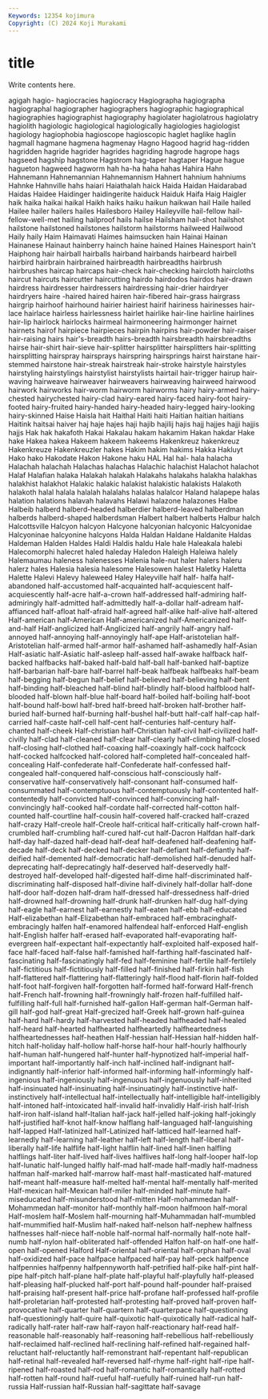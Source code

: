 ```yaml
---
Keywords: 12354 kojimura
Copyright: (C) 2024 Koji Murakami
---
```


# title

Write contents here.



agigah
hagio- hagiocracies hagiocracy Hagiographa hagiographa hagiographal hagiographer hagiographers hagiographic hagiographical
hagiographies hagiographist hagiography hagiolater hagiolatrous hagiolatry hagiolith hagiologic hagiological hagiologically
hagiologies hagiologist hagiology hagiophobia hagioscope hagioscopic haglet haglike haglin hagmall
hagmane hagmena hagmenay Hagno Hagood hagrid hag-ridden hagridden hagride hagrider
hagrides hagriding hagrode hagrope hags hagseed hagship hagstone Hagstrom hag-taper
hagtaper Hague hague hagueton hagweed hagworm hah ha-ha haha hahas
Hahira Hahn Hahnemann Hahnemannian Hahnemannism Hahnert hahnium hahniums Hahnke Hahnville
hahs haiari Haiathalah haick Haida Haidan Haidarabad Haidas Haidee Haidinger
haidingerite haiduck Haiduk Haifa Haig Haigler haik haika haikai haikal
Haikh haiks haiku haikun haikwan hail Haile hailed Hailee hailer
hailers hailes Hailesboro Hailey Haileyville hail-fellow hail-fellow-well-met hailing hailproof hails
hailse Hailsham hail-shot hailshot hailstone hailstoned hailstones hailstorm hailstorms hailweed
Hailwood Haily haily Haim Haimavati Haimes haimsucken hain Hainai Hainan
Hainanese Hainaut hainberry hainch haine hained Haines Hainesport hain't Haiphong
hair hairball hairballs hairband hairbands hairbeard hairbell hairbird hairbrain hairbrained
hairbreadth hairbreadths hairbrush hairbrushes haircap haircaps hair-check hair-checking haircloth haircloths
haircut haircuts haircutter haircutting hairdo hairdodos hairdos hair-drawn hairdress hairdresser
hairdressers hairdressing hair-drier hairdryer hairdryers haire -haired haired hairen hair-fibered
hair-grass hairgrass hairgrip hairhoof hairhound hairier hairiest hairif hairiness hairinesses
hair-lace hairlace hairless hairlessness hairlet hairlike hair-line hairline hairlines hair-lip
hairlock hairlocks hairmeal hairmoneering hairmonger hairnet hairnets hairof hairpiece hairpieces
hairpin hairpins hair-powder hair-raiser hair-raising hairs hair's-breadth hairs-breadth hairsbreadth hairsbreadths
hairse hair-shirt hair-sieve hair-splitter hairsplitter hairsplitters hair-splitting hairsplitting hairspray hairsprays
hairspring hairsprings hairst hairstane hair-stemmed hairstone hair-streak hairstreak hair-stroke hairstyle
hairstyles hairstyling hairstylings hairstylist hairstylists hairtail hair-trigger hairup hair-waving hairweave
hairweaver hairweavers hairweaving hairweed hairwood hairwork hairworks hair-worm hairworm hairworms
hairy hairy-armed hairy-chested hairychested hairy-clad hairy-eared hairy-faced hairy-foot hairy-footed hairy-fruited
hairy-handed hairy-headed hairy-legged hairy-looking hairy-skinned Haise Haisla hait Haithal Haiti
haiti Haitian haitian haitians Haitink haitsai haiver haj haje hajes
haji hajib hajilij hajis hajj hajjes hajji hajjis hajjs Hak
hak hakafoth Hakai Hakalau hakam hakamim Hakan hakdar Hake hake
Hakea hakea Hakeem hakeem hakeems Hakenkreuz hakenkreuz Hakenkreuze Hakenkreuzler hakes
Hakim hakim hakims Hakka Hakluyt Hako hako Hakodate Hakon Hakone
haku HAL Hal hal- hala halacha Halachah halachah Halachas halachas
Halachic halachist Halachot halachot Halaf Halafian halaka Halakah halakah Halakahs
halakahs halakha halakhas halakhist halakhot Halakic halakic halakist halakistic halakists
Halakoth halakoth halal halala halalah halalahs halalas halalcor Haland halapepe
halas halation halations halavah halavahs Halawi halazone halazones Halbe Halbeib
halberd halberd-headed halberdier halberd-leaved halberdman halberds halberd-shaped halberdsman Halbert halbert
halberts Halbur halch Halcottsville Halcyon halcyon Halcyone halcyonian halcyonic Halcyonidae
Halcyoninae halcyonine halcyons Halda Haldan Haldane Haldanite Haldas Haldeman Halden
Haldes Haldi Haldis haldu Hale hale Haleakala halebi Halecomorphi halecret
haled haleday Haledon Haleigh Haleiwa halely Halemaumau haleness halenesses Halenia
hale-nut haler halers haleru halerz hales Halesia halesia halesome Halesowen
halest Haletky Haletta Halette Halevi Halevy haleweed Haley Haleyville half
half- halfa half-abandoned half-accustomed half-acquainted half-acquiescent half-acquiescently half-acre half-a-crown half-addressed
half-admiring half-admiringly half-admitted half-admittedly half-a-dollar half-adream half-affianced half-afloat half-afraid half-agreed
half-alike half-alive half-altered Half-american half-American Half-americanized half-Americanized half-and-half Half-anglicized half-Anglicized
half-angrily half-angry half-annoyed half-annoying half-annoyingly half-ape Half-aristotelian half-Aristotelian half-armed half-armor
half-ashamed half-ashamedly half-Asian Half-asiatic half-Asiatic half-asleep half-assed half-awake halfback half-backed
halfbacks half-baked half-bald half-ball half-banked half-baptize half-barbarian half-bare half-barrel half-beak
halfbeak halfbeaks half-beam half-begging half-begun half-belief half-believed half-believing half-bent half-binding
half-bleached half-blind half-blindly half-blood halfblood half-blooded half-blown half-blue half-board half-boiled
half-boiling half-boot half-bound half-bowl half-bred half-breed half-broken half-brother half-buried half-burned
half-burning half-bushel half-butt half-calf half-cap half-carried half-caste half-cell half-cent half-centuries
half-century half-chanted half-cheek Half-christian half-Christian half-civil half-civilized half-civilly half-clad half-cleaned
half-clear half-clearly half-climbing half-closed half-closing half-clothed half-coaxing half-coaxingly half-cock halfcock
half-cocked halfcocked half-colored half-completed half-concealed half-concealing Half-confederate half-Confederate half-confessed half-congealed
half-conquered half-conscious half-consciously half-conservative half-conservatively half-consonant half-consumed half-consummated half-contemptuous half-contemptuously
half-contented half-contentedly half-convicted half-convinced half-convincing half-convincingly half-cooked half-cordate half-corrected half-cotton
half-counted half-courtline half-cousin half-covered half-cracked half-crazed half-crazy Half-creole half-Creole half-critical
half-critically half-crown half-crumbled half-crumbling half-cured half-cut half-Dacron Halfdan half-dark half-day
half-dazed half-dead half-deaf half-deafened half-deafening half-decade half-deck half-decked half-decker half-defiant
half-defiantly half-deified half-demented half-democratic half-demolished half-denuded half-deprecating half-deprecatingly half-deserved half-deservedly
half-destroyed half-developed half-digested half-dime half-discriminated half-discriminating half-disposed half-divine half-divinely half-dollar
half-done half-door half-dozen half-dram half-dressed half-dressedness half-dried half-drowned half-drowning half-drunk
half-drunken half-dug half-dying half-eagle half-earnest half-earnestly half-eaten half-ebb half-educated Half-elizabethan
half-Elizabethan half-embraced half-embracinghalf-embracingly halfen half-enamored halfendeal half-enforced Half-english half-English halfer
half-erased half-evaporated half-evaporating half-evergreen half-expectant half-expectantly half-exploited half-exposed half-face half-faced
half-false half-famished half-farthing half-fascinated half-fascinating half-fascinatingly half-fed half-feminine half-fertile half-fertilely
half-fictitious half-fictitiously half-filled half-finished half-firkin half-fish half-flattered half-flattering half-flatteringly half-flood
half-florin half-folded half-foot half-forgiven half-forgotten half-formed half-forward Half-french half-French half-frowning
half-frowningly half-frozen half-fulfilled half-fulfilling half-full half-furnished half-gallon Half-german half-German half-gill
half-god half-great Half-grecized half-Greek half-grown half-guinea half-hard half-hardy half-harvested half-headed
halfheaded half-healed half-heard half-hearted halfhearted halfheartedly halfheartedness halfheartednesses half-heathen Half-hessian
half-Hessian half-hidden half-hitch half-holiday half-hollow half-horse half-hour half-hourly halfhourly half-human
half-hungered half-hunter half-hypnotized half-imperial half-important half-importantly half-inch half-inclined half-indignant half-indignantly
half-inferior half-informed half-informing half-informingly half-ingenious half-ingeniously half-ingenuous half-ingenuously half-inherited half-insinuated
half-insinuating half-insinuatingly half-instinctive half-instinctively half-intellectual half-intellectually half-intelligible half-intelligibly half-intoned half-intoxicated
half-invalid half-invalidly Half-irish half-Irish half-iron half-island half-Italian half-jack half-jelled half-joking
half-jokingly half-justified half-knot half-know halflang half-languaged half-languishing half-lapped Half-latinized half-Latinized
half-latticed half-learned half-learnedly half-learning half-leather half-left half-length half-liberal half-liberally half-life
halflife half-light halflin half-lined half-linen halfling halflings half-liter half-lived half-lives
halflives half-long half-looper half-lop half-lunatic half-lunged halfly half-mad half-made half-madly
half-madness halfman half-marked half-marrow half-mast half-masticated half-matured half-meant half-measure half-melted
half-mental half-mentally half-merited Half-mexican half-Mexican half-miler half-minded half-minute half-miseducated half-misunderstood
half-mitten Half-mohammedan half-Mohammedan half-monitor half-monthly half-moon halfmoon half-moral Half-moslem half-Moslem
half-mourning half-Muhammadan half-mumbled half-mummified half-Muslim half-naked half-nelson half-nephew halfness halfnesses
half-niece half-noble half-normal half-normally half-note half-numb half-nylon half-obliterated half-offended Halfon
half-on half-one half-open half-opened Halford Half-oriental half-oriental half-orphan half-oval half-oxidized
half-pace halfpace halfpaced half-pay half-peck halfpence halfpennies halfpenny halfpennyworth half-petrified
half-pike half-pint half-pipe half-pitch half-plane half-plate half-playful half-playfully half-pleased half-pleasing
half-plucked half-port half-pound half-pounder half-praised half-praising half-present half-price half-profane half-professed
half-profile half-proletarian half-protested half-protesting half-proved half-proven half-provocative half-quarter half-quartern half-quarterpace
half-questioning half-questioningly half-quire half-quixotic half-quixotically half-radical half-radically half-rater half-raw half-rayon
half-reactionary half-read half-reasonable half-reasonably half-reasoning half-rebellious half-rebelliously half-reclaimed half-reclined half-reclining
half-refined half-regained half-reluctant half-reluctantly half-remonstrant half-repentant half-republican half-retinal half-revealed half-reversed
half-rhyme half-right half-ripe half-ripened half-roasted half-rod half-romantic half-romantically half-rotted half-rotten
half-round half-rueful half-ruefully half-ruined half-run half-russia Half-russian half-Russian half-sagittate half-savage
